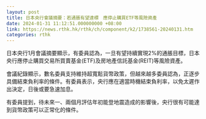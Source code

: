 ```yaml
---
layout: post
title: 日本央行會議摘要：若通脹有望達標　應停止購買ETF等風險資產
date: 2024-01-31 11:12:51.000000000 +08:00
link: https://news.rthk.hk/rthk/ch/component/k2/1738561-20240131.htm
categories: rthk
---
```


日本央行1月會議摘要顯示，有委員認為，一旦有望持續實現2%的通脹目標，日本央行應停止購買交易所買賣基金(ETF)及房地產信託基金(REIT)等風險資產。

會議紀錄顯示，數名委員支持維持超寬鬆貨幣政策，但越來越多委員認為，正逐步具備結束負利率的條件。有委員表示，央行應在適當時機結束負利率，以免太遲作出決定，日後或要急速加息。

有委員提到，待未來一、兩個月評估年初能登地震造成的影響後，央行很有可能達到貨幣政策可以正常化的條件。
